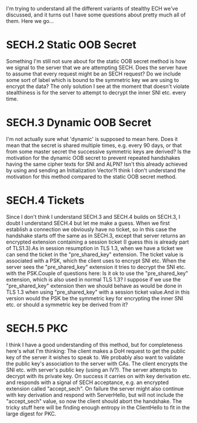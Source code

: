 I'm trying to understand all the different variants of stealthy ECH we've discussed, and it turns out I have some questions about pretty much all of them. Here we go...

# SECH.2 Static OOB Secret
Something I'm still not sure about for the static OOB secret method is how we signal to the server that we are attempting SECH.
Does the server have to assume that every request might be an SECH request?
Do we include some sort of label which is bound to the symmetric key we are using to encrypt the data?
The only solution I see at the moment that doesn't violate stealthiness is for the server to attempt to decrypt the inner SNI etc. every time.

# SECH.3 Dynamic OOB Secret
I'm not actually sure what 'dynamic' is supposed to mean here. Does it mean that the secret is shared multiple times, e.g. every 90 days, or that from some master secret the successive symmetric keys are derived?
Is the motivation for the dynamic OOB secret to prevent repeated handshakes having the same cipher texts for SNI and ALPN? Isn't this already achieved by using and sending an Initialization Vector?I think I don't understand the motivation for this method compared to the static OOB secret method.

# SECH.4 Tickets
Since I don't think I understand SECH.3 and SECH.4 builds on SECH.3, I doubt I understand SECH.4 but let me make a guess.
When we first establish a connection we obviously have no ticket, so in this case the handshake starts off the same as in SECH.3, except that server returns an encrypted extension containing a session ticket (I guess this is already part of TLS1.3).As in session resumption in TLS 1.3, when we have a ticket we can send the ticket in the "pre_shared_key" extension. The ticket value is associated with a PSK, which the client uses to encrypt SNI etc. When the server sees the "pre_shared_key" extension it tries to decrypt the SNI etc. with the PSK.Couple of questions here: Is it ok to use the "pre_shared_key" extension, which is also used in normal TLS 1.3? I suppose if we use the "pre_shared_key" extension then we should behave as would be done in TLS 1.3 when using "pre_shared_key" with a session ticket value.And in this version would the PSK be the symmetric key for encrypting the inner SNI etc. or should a symmetric key be derived from it?

# SECH.5 PKC
I think I have a good understanding of this method, but for completeness here's what I'm thinking:
The client makes a DoH request to get the public key of the server it wishes to speak to.
We probably also want to validate the public key's association to the server with CAs.
The client encrypts the SNI etc. with server's public key (using an IV?).
The server attempts to decrypt with its private key. On success it carries on with key derivation etc. and responds with a signal of SECH acceptance,
e.g. an encrypted extension called "accept_sech".
On failure the server might also continue with key derivation and respond with ServerHello,
but will not include the "accept_sech" value, so now the client should abort the handshake.
The tricky stuff here will be finding enough entropy in the ClientHello to fit in the large digest for PKC.
